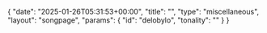 {
    "date": "2025-01-26T05:31:53+00:00",
    "title": "",
    "type": "miscellaneous",
    "layout": "songpage",
    "params": {
        "id": "delobylo",
        "tonality": ""
    }
}
